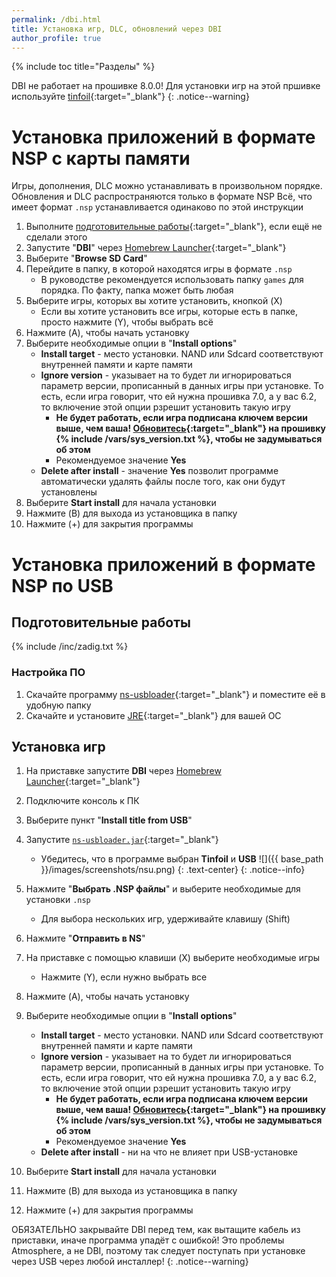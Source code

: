 ```yaml
---
permalink: /dbi.html
title: Установка игр, DLC, обновлений через DBI
author_profile: true
---
```

{% include toc title="Разделы" %}

DBI не работает на прошивке 8.0.0! Для установки игр на этой пршивке используйте [tinfoil](tinfoil){:target="_blank"}
{: .notice--warning}

# Установка приложений в формате NSP с карты памяти

Игры, дополнения, DLC можно устанавливать в произвольном порядке. Обновления и DLC распространяются только в формате NSP
Всё, что имеет формат `.nsp` устанавливается одинаково по этой инструкции

1. Выполните [подготовительные работы](games#подготовительные-работы){:target="_blank"}, если ещё не сделали этого
1. Запустите "**DBI**" через [Homebrew Launcher](launch-hbl){:target="_blank"}
1. Выберите "**Browse SD Card**"
1. Перейдите в папку, в которой находятся игры в формате `.nsp`
	* В руководстве рекомендуется использовать папку `games` для порядка. По факту, папка может быть любая
1. Выберите игры, которых вы хотите установить, кнопкой (X)
	* Если вы хотите установить все игры, которые есть в папке, просто нажмите (Y), чтобы выбрать всё
1. Нажмите (A), чтобы начать установку
1. Выберите необходимые опции в "**Install options**"
	* **Install target** - место установки. NAND или Sdcard соответствуют внутренней памяти и карте памяти
	* **Ignore version** - указывает на то будет ли игнорироваться параметр версии, прописанный в данных игры при установке. То есть, если игра говорит, что ей нужна прошивка 7.0, а у вас 6.2, то включение этой опции рзрешит установить такую игру 
		* **Не будет работать, если игра подписана ключем версии выше, чем ваша! [Обновитесь](update-to-latest){:target="_blank"} на прошивку {% include /vars/sys_version.txt %}, чтобы не задумываться об этом**
		* Рекомендуемое значение **Yes**
	* **Delete after install** - значение **Yes** позволит программе автоматически удалять файлы после того, как они будут установлены 
1. Выберите **Start install** для начала установки
1. Нажмите (B) для выхода из установщика в папку 
1. Нажмите (+) для закрытия программы

# Установка приложений в формате NSP по USB

## Подготовительные работы 

{% include /inc/zadig.txt %}

### Настройка ПО

1. Скачайте программу [ns-usbloader](https://github.com/developersu/ns-usbloader/releases/latest){:target="_blank"} и поместите её в удобную папку 
1. Скачайте и установите [JRE](https://www.oracle.com/technetwork/java/javase/downloads/jre8-downloads-2133155.html){:target="_blank"} для вашей ОС

## Установка игр 

1. На приставке запустите **DBI** через [Homebrew Launcher](launch-hbl){:target="_blank"}
1. Подключите консоль к ПК 
1. Выберите пункт "**Install title from USB**"
1. Запустите [`ns-usbloader.jar`](https://github.com/developersu/ns-usbloader/releases/latest){:target="_blank"}
	* Убедитесь, что в программе выбран **Tinfoil** и **USB**
		![]({{ base_path }}/images/screenshots/nsu.png) 
		{: .text-center}
		{: .notice--info}

1. Нажмите "**Выбрать .NSP файлы**" и выберите необходимые для установки `.nsp`
	* Для выбора нескольких игр, удерживайте клавишу (Shift)
1. Нажмите "**Отправить в NS**"
1. На приставке с помощью клавиши (X) выберите необходимые игры
	* Нажмите (Y), если нужно выбрать все
1. Нажмите (A), чтобы начать установку
1. Выберите необходимые опции в "**Install options**"
	* **Install target** - место установки. NAND или Sdcard соответствуют внутренней памяти и карте памяти
	* **Ignore version** - указывает на то будет ли игнорироваться параметр версии, прописанный в данных игры при установке. То есть, если игра говорит, что ей нужна прошивка 7.0, а у вас 6.2, то включение этой опции рзрешит установить такую игру 
		* **Не будет работать, если игра подписана ключем версии выше, чем ваша! [Обновитесь](update-to-latest){:target="_blank"} на прошивку {% include /vars/sys_version.txt %}, чтобы не задумываться об этом**
		* Рекомендуемое значение **Yes**
	* **Delete after install** - ни на что не влияет при USB-установке 
1. Выберите **Start install** для начала установки
1. Нажмите (B) для выхода из установщика в папку 
1. Нажмите (+) для закрытия программы

ОБЯЗАТЕЛЬНО закрывайте DBI перед тем, как вытащите кабель из приставки, иначе программа упадёт с ошибкой! Это проблемы Atmosphere, а не DBI, поэтому так следует поступать при установке через USB через любой инсталлер!
{: .notice--warning}